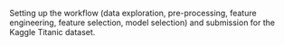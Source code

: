Setting up the workflow (data exploration, pre-processing, feature engineering, feature selection, model selection) and submission for the Kaggle Titanic dataset.
